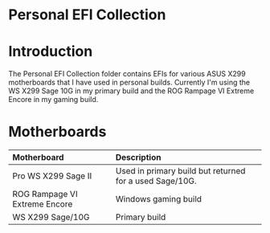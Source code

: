 # Personal EFI Collection

# Introduction
The Personal EFI Collection folder contains EFIs for various ASUS X299 motherboards that I have used in personal builds.  Currently I'm using the WS X299 Sage 10G in my primary build and the ROG Rampage VI Extreme Encore in my gaming build.

# Motherboards
| Motherboard | Description |
| :------------- | :---------- |
| Pro WS X299 Sage II | Used in primary build but returned for a used Sage/10G.  |
| ROG Rampage VI Extreme Encore | Windows gaming build |
| WS X299 Sage/10G | Primary build |
